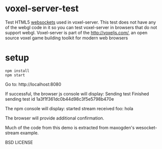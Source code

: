 # voxel-server-test

Test HTML5 [websockets](https://developer.mozilla.org/en-US/docs/WebSockets) used in voxel-server. 
This test does not have any of the webgl code in it so you can test voxel-server in browsers that do not support webgl.
Voxel-server is part of the http://voxeljs.com/, an open source voxel game building toolkit for modern web browsers

# setup

    npm install
    npm start

Go to: http://localhost:8080

If successful, the browser js console will display:
    Sending test
    Finished sending test
    id 1a3f1f361dc0b44d98c3f5e5798b470e

The npm console will display:
    started stream
    received foo: hola

The browser will provide additional confirmation.

Much of the code from this demo is extracted from maxogden's wesocket-stream example. 

BSD LICENSE